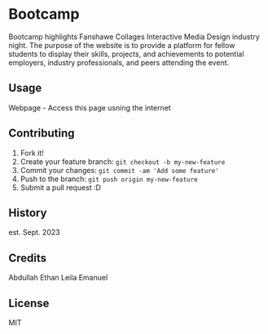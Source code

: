 # Bootcamp

Bootcamp highlights Fanshawe Collages Interactive Media Design industry night. The purpose of the website is to provide a platform for fellow students to display their
skills, projects, and achievements to potential employers, industry professionals, and peers attending the event. 

## Usage

Webpage - Access this page usning the internet

## Contributing

1. Fork it!
2. Create your feature branch: `git checkout -b my-new-feature`
3. Commit your changes: `git commit -am 'Add some feature'`
4. Push to the branch: `git push origin my-new-feature`
5. Submit a pull request :D

## History

est. Sept. 2023

## Credits

Abdullah
Ethan
Leila
Emanuel

## License

MIT
